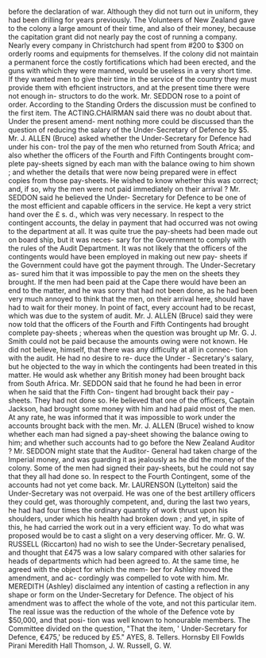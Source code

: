 before the declaration of war. Although they did not turn out in uniform, they had been drilling for years previously. The Volunteers of New Zealand gave to the colony a large amount of their time, and also of their money, because the capitation grant did not nearly pay the cost of running a company. Nearly every company in Christchurch had spent from #200 to $300 on orderly rooms and equipments for themselves. If the colony did not maintain a permanent force the costly fortifications which had been erected, and the guns with which they were manned, would be useless in a very short time. If they wanted men to give their time in the service of the country they must provide them with efhcient instructors, and at the present time there were not enough in- structors to do the work. Mr. SEDDON rose to a point of order. According to the Standing Orders the discussion must be confined to the first item. The ACTING.CHAIRMAN said there was no doubt about that. Under the present amend- ment nothing more could be discussed than the question of reducing the salary of the Under-Secretary of Defence by $5. Mr. J. ALLEN (Bruce) asked whether the Under-Secretary for Defence had under his con- trol the pay of the men who returned from South Africa; and also whether the officers of the Fourth and Fifth Contingents brought com- plete pay-sheets signed by each man with the balance owing to him shown ; and whether the details that were now being prepared were in effect copies from those pay-sheets. He wished to know whether this was correct; and, if so, why the men were not paid immediately on their arrival ? Mr. SEDDON said he believed the Under- Secretary for Defence to be one of the most efficient and capable officers in the service. He kept a very strict hand over the £ s. d., which was very necessary. In respect to the contingent accounts, the delay in payment that had occurred was not owing to the department at all. It was quite true the pay-sheets had been made out on board ship, but it was neces- sary for the Government to comply with the rules of the Audit Department. It was not likely that the officers of the contingents would have been employed in making out new pay- sheets if the Government could have got the payment through. The Under-Secretary as- sured him that it was impossible to pay the men on the sheets they brought. If the men had been paid at the Cape there would have been an end to the matter, and he was sorry that had not been done, as he had been very much annoyed to think that the men, on their arrival here, should have had to wait for their money. In point of fact, every account had to be recast, which was due to the system of audit. Mr. J. ALLEN (Bruce) said they were now told that the officers of the Fourth and Fifth Contingents had brought complete pay-sheets ; whereas when the question was brought up Mr. G. J. Smith could not be paid because the amounts owing were not known. He did not believe, himself, that there was any difficulty at all in connec- tion with the audit. He had no desire to re- duce the Under - Secretary's salary, but he objected to the way in which the contingents had been treated in this matter. He would ask whether any British money had been brought back from South Africa. Mr. SEDDON said that he found he had been in error when he said that the Fifth Con- tingent had brought back their pay - sheets. They had not done so. He believed that one of the officers, Captain Jackson, had brought some money with him and had paid most of the men. At any rate, he was informed that it was impossible to work under the accounts brought back with the men. Mr. J. ALLEN (Bruce) wished to know whether each man had signed a pay-sheet showing the balance owing to him; and whether such accounts had to go before the New Zealand Auditor ? Mr. SEDDON might state that the Auditor- General had taken charge of the Imperial money, and was guarding it as jealously as he did the money of the colony. Some of the men had signed their pay-sheets, but he could not say that they all had done so. In respect to the Fourth Contingent, some of the accounts had not yet come back. Mr. LAURENSON (Lyttelton) said the Under-Secretary was not overpaid. He was one of the best artillery officers they could get, was thoroughly competent, and, during the last two years, he had had four times the ordinary quantity of work thrust upon his shoulders, under which his health had broken down ; and yet, in spite of this, he had carried the work out in a very efficient way. To do what was proposed would be to cast a slight on a very deserving officer. Mr. G. W. RUSSELL (Riccarton) had no wish to see the Under-Secretary penalised, and thought that £475 was a low salary compared with other salaries for heads of departments which had been agreed to. At the same time, he agreed with the object for which the mem- ber for Ashley moved the amendment, and ac- cordingly was compelled to vote with him. Mr. MEREDITH (Ashley) disclaimed any intention of casting a reflection in any shape or form on the Under-Secretary for Defence. The object of his amendment was to affect the whole of the vote, and not this particular item. The real issue was the reduction of the whole of the Defence vote by $50,000, and that posi- tion was well known to honourable members. The Committee divided on the question, "That the item, ' Under-Secretary for Defence, €475,' be reduced by £5." AYES, 8. Tellers. Hornsby Ell Fowlds Pirani Meredith Hall Thomson, J. W. Russell, G. W. 
